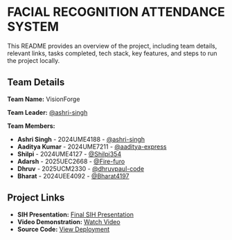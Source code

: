 # FACIAL RECOGNITION ATTENDANCE SYSTEM

This README provides an overview of the project, including team details, relevant links, tasks completed, tech stack, key features, and steps to run the project locally.

## Team Details
**Team Name:** VisionForge

**Team Leader:** [@ashri-singh](https://github.com/ashri-singh)

**Team Members:**

- **Ashri Singh** - 2024UME4188 - [@ashri-singh](https://github.com/ashri-singh)
- **Aaditya Kumar** - 2024UME7211 - [@aaditya-express](https://github.com/aaditya-express)
- **Shilpi** - 2024UME4127 - [@Shilpi354](https://github.com/Shilpi354)
- **Adarsh** - 2025UEC2668 - [@Fire-furo](https://github.com/Fire-furo)
- **Dhruv** - 2025UCM2330 - [@dhruvpaul-code](https://github.com/dhruvpaul-code)
- **Bharat** - 2024UEE4092 - [@Bharat4197](https://github.com/Bharat4197)

## Project Links
- **SIH Presentation:** [Final SIH Presentation](https://www.canva.com/design/DAGzQTE5QS4/b0JHgWo-tZtE_oneZiiXiQ/edit)
- **Video Demonstration:** [Watch Video](https://www.youtube.com/video/bRpD05BMNv4)
- **Source Code:** [View Deployment](https://github.com/Fire-furo/Sih/tree/master/code)
